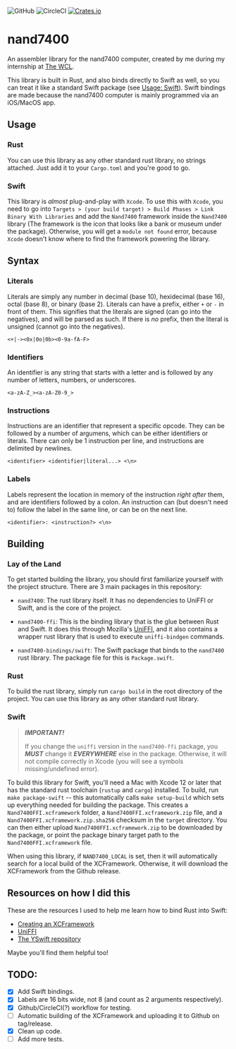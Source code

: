 ![GitHub](https://img.shields.io/github/license/cogsandsquigs/nand7400?style=for-the-badge)
![CircleCI](https://img.shields.io/circleci/build/github/cogsandsquigs/nand7400/main?style=for-the-badge)
[![Crates.io](https://img.shields.io/crates/v/nand7400?style=for-the-badge)](https://crates.io/crates/nand7400)

# nand7400

An assembler library for the nand7400 computer, created by me during my internship at [The WCL](https://thewcl.com).

This library is built in Rust, and also binds directly to Swift as well, so you can treat it like a standard Swift package (see [Usage: Swift](#swift)). Swift bindings are made because the nand7400 computer is mainly programmed via an iOS/MacOS app.

## Usage

### Rust

You can use this library as any other standard rust library, no strings attached. Just add it to your `Cargo.toml` and you're good to go.

### Swift

This library is _almost_ plug-and-play with `Xcode`. To use this with `Xcode`, you need to go into `Targets > (your build target) > Build Phases > Link Binary With Libraries` and add the `Nand7400` framework inside the `Nand7400` library (The framework is the icon that looks like a bank or museum under the package). Otherwise, you will get a `module not found` error, because `Xcode` doesn't know where to find the framework powering the library.

## Syntax

### Literals

Literals are simply any number in decimal (base 10), hexidecimal (base 16), octal (base 8), or binary (base 2). Literals can have a prefix, either `+` or `-` in front of them. This signifies that the literals are signed (can go into the negatives), and will be parsed as such. If there is _no_ prefix, then the literal is unsigned (cannot go into the negatives).

```
<+|-><0x|0o|0b><0-9a-fA-F>
```

### Identifiers

An identifier is any string that starts with a letter and is followed by any number of letters, numbers, or underscores.

```
<a-zA-Z_><a-zA-Z0-9_>
```

### Instructions

Instructions are an identifier that represent a specific opcode. They can be followed by a number of argumens, which can be either identifiers or literals. There can only be 1 instruction per line, and instructions are delimited by newlines.

```
<identifier> <identifier|literal...> <\n>
```

### Labels

Labels represent the location in memory of the instruction _right after_ them, and are identifiers followed by a colon. An instruction can (but doesn't need to) follow the label in the same line, or can be on the next line.

```
<identifier>: <instruction?> <\n>
```

## Building

### Lay of the Land

To get started building the library, you should first familiarize yourself with the project structure. There are 3 main packages in this repository:

-   `nand7400`: The rust library itself. It has no dependencies to UniFFI or Swift, and is the core of the project.

-   `nand7400-ffi`: This is the binding library that is the glue between Rust and Swift. It does this through Mozilla's [UniFFI](https://github.com/mozilla/uniffi-rs), and it also contains a wrapper rust library that is used to execute `uniffi-bindgen` commands.

-   `nand7400-bindings/swift`: The Swift package that binds to the `nand7400` rust library. The package file for this is `Package.swift`.

### Rust

To build the rust library, simply run `cargo build` in the root directory of the project. You can use this library as any other standard rust library.

### Swift

> **_IMPORTANT!_**
>
> If you change the `uniffi` version in the `nand7400-ffi` package, you **_MUST_** change it **_EVERYWHERE_** else in the package. Otherwise, it will not compile correctly in Xcode (you will see a symbols missing/undefined error).

To build this library for Swift, you'll need a Mac with Xcode 12 or later that has the standard rust toolchain (`rustup` and `cargo`) installed. To build, run `make package-swift` -- this automatically calls `make setup-build` which sets up everything needed for building the package. This creates a `Nand7400FFI.xcframework` folder, a `Nand7400FFI.xcframework.zip` file, and a `Nand7400FFI.xcframework.zip.sha256` checksum in the `target` directory. You can then either upload `Nand7400FFI.xcframework.zip` to be downloaded by the package, or point the package binary target path to the `Nand7400FFI.xcframework` file.

When using this library, if `NAND7400_LOCAL` is set, then it will automatically search for a local build of the XCFramework. Otherwise, it will download the XCFramework from the Github release.

## Resources on how I did this

These are the resources I used to help me learn how to bind Rust into Swift:

-   [Creating an XCFramework](https://rhonabwy.com/2023/02/10/creating-an-xcframework/)
-   [UniFFI](https://mozilla.github.io/uniffi-rs/)
-   [The YSwift repository](https://github.com/y-crdt/yswift)

Maybe you'll find them helpful too!

## TODO:

-   [x] Add Swift bindings.
-   [x] Labels are 16 bits wide, not 8 (and count as 2 arguments respectively).
-   [x] Github/CircleCI(?) workflow for testing.
-   [ ] Automatic building of the XCFramework and uploading it to Github on tag/release.
-   [x] Clean up code.
-   [ ] Add more tests.

```

```
